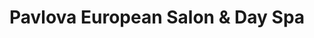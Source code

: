 ---
title: "Pavlova European Salon & Day Spa"
url: /traverse-city/pavlova-european-salon-und-day-spa/
shop: Kosmetik
---